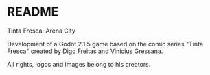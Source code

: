 # README
Tinta Fresca: Arena City

Development of a Godot 2.1.5 game based on the comic series "Tinta Fresca" created by Digo Freitas and Vinicius Gressana.

All rights, logos and images belong to his creators. 
